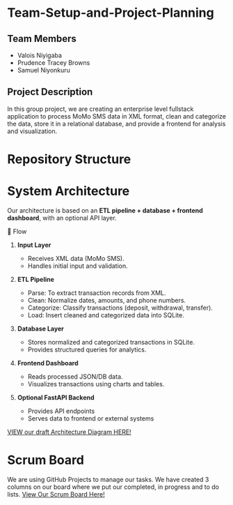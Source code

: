 # Team-Setup-and-Project-Planning

## Team Members
- Valois Niyigaba
- Prudence Tracey Browns
- Samuel Niyonkuru

## Project Description
In this group project, we are creating an enterprise level fullstack application to process MoMo SMS data in XML format, clean and categorize the data, store it in a relational database, and provide a frontend for analysis and visualization.

# Repository Structure
 



# System Architecture

Our architecture is based on an **ETL pipeline + database + frontend dashboard**, with an optional API layer.  

   🔹 Flow
1. **Input Layer**
   - Receives XML data (MoMo SMS).
   - Handles initial input and validation.

2. **ETL Pipeline**
   - Parse: To extract transaction records from XML.
   - Clean: Normalize dates, amounts, and phone numbers.
   - Categorize: Classify transactions (deposit, withdrawal, transfer).
   - Load: Insert cleaned and categorized data into SQLite.

3. **Database Layer**
   - Stores normalized and categorized transactions in SQLite.
   - Provides structured queries for analytics.

4. **Frontend Dashboard**
   - Reads processed JSON/DB data.
   - Visualizes transactions using charts and tables.

5. **Optional FastAPI Backend**
   - Provides API endpoints 
   - Serves data to frontend or external systems

[VIEW our draft Architecture Diagram HERE!](https://drive.google.com/file/d/16Aut1PggC4ixzqP85awJLTl4BbRlYdfn/view?usp=sharing)

# Scrum Board
We are using GitHub Projects to manage our tasks. 
We have created 3 columns on our board where we put our completed, in progress and to do lists.
[View Our Scrum Board Here!](https://github.com/users/attorney755/projects/3>)
